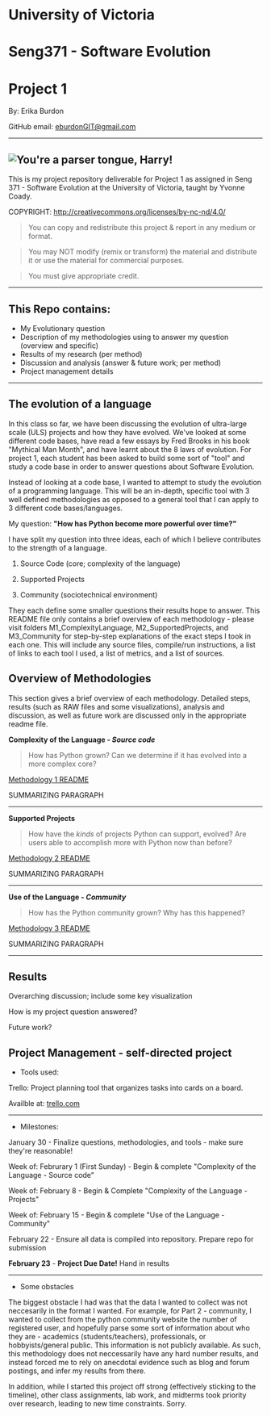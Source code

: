 # University of Victoria
# Seng371 - Software Evolution 
# Project 1

By:     Erika Burdon

GitHub email: eburdonGIT@gmail.com

------------------------------------------
![You're a parser tongue, Harry!](https://i.imgur.com/LdJ7pZo.jpg)
------------------------------------------

This is my project repository deliverable for Project 1 as assigned in Seng 371 - Software Evolution at the University of Victoria, taught by Yvonne Coady.

COPYRIGHT:  http://creativecommons.org/licenses/by-nc-nd/4.0/
  > You can copy and redistribute this project & report in any medium or format.
  
  > You may NOT modify (remix or transform) the material and distribute it or use the material for commercial purposes.
  
  > You must give appropriate credit.
  
------------------------------------------

This Repo contains:
-------------------
* My Evolutionary question
* Description of my methodologies using to answer my question (overview and specific)
* Results of my research (per method)
* Discussion and analysis (answer & future work; per method)
* Project management details

------------------------------------------


The evolution of a language
------------------------------------------

In this class so far, we have been discussing the evolution of ultra-large scale (ULS) projects and how they have evolved. We've looked at some different code bases, have read a few essays by Fred Brooks in his book "Mythical Man Month", and have learnt about the 8 laws of evolution. For project 1, each student has been asked to build some sort of "tool" and study a code base in order to answer questions about Software Evolution.

Instead of looking at a code base, I wanted to attempt to study the evolution of a programming language. This will be an in-depth, specific tool with 3 well defined methodologies as opposed to a general tool that I can apply to 3 different code bases/languages.

My question: <b>"How has Python become more powerful over time?"</b>

I have split my question into three ideas, each of which I believe contributes to the strength of a language.

1. Source Code (core; complexity of the language)

2. Supported Projects

3. Community (sociotechnical environment)

They each define some smaller questions their results hope to answer. This README file only contains a brief overview of each methodology - please visit folders M1\_ComplexityLanguage, M2\_SupportedProjects, and M3\_Community for step-by-step explanations of the exact steps I took in each one. This will include any source files, compile/run instructions, a list of links to each tool I used, a list of metrics, and a list of sources.

Overview of Methodologies
------------------------------------------

This section gives a brief overview of each methodology. Detailed steps, results (such as RAW files and some visualizations),
analysis and discussion, as well as future work are discussed only in the appropriate readme file.


<b>Complexity of the Language - <i>Source code</i></b> 

>How has Python grown? Can we determine if it has evolved into a more complex core?

[Methodology 1 README](./M1_ComplexityLanguage/M1_README.md)

SUMMARIZING PARAGRAPH

------------------------------------------

<b>Supported Projects</b>

>How have the <i>kinds</i> of projects Python can support, evolved? Are users able to accomplish more with Python now than 
before?

[Methodology 2 README](./M2_SupportedProjects/M2_README.md)

SUMMARIZING PARAGRAPH

------------------------------------------

<b>Use of the Language - <i>Community</i></b> 

>How has the Python community grown? Why has this happened?

[Methodology 3 README](./M3_Community/M3_README.md)

SUMMARIZING PARAGRAPH

------------------------------------------


Results
------------------------------------------
Overarching discussion; include some key visualization

How is my project question answered?

Future work?


Project Management - self-directed project
------------------------------------------

* Tools used:

Trello: Project planning tool that organizes tasks into cards on a board.

Availble at: [trello.com](https://trello.com/)

------------------------------------------

* Milestones:

January 30 - Finalize questions, methodologies, and tools - make sure they're reasonable!

Week of: Februrary 1 (First Sunday) - Begin & complete "Complexity of the Language - Source code"

Week of: February 8  - Begin & Complete "Complexity of the Language - Projects"

Week of: February 15 - Begin & complete "Use of the Language - Community"

February 22 - Ensure all data is compiled into repository. Prepare repo for submission

<b>February 23</b> - <b>Project Due Date!</b> Hand in results

------------------------------------------

* Some obstacles

The biggest obstacle I had was that the data I wanted to collect was not neccesarily in the format I wanted. For example,
for Part 2 - community, I wanted to collect from the python community website the number of registered user, and hopefully 
parse some sort of information about who they are - academics (students/teachers), professionals, or hobbyists/general 
public. This information is not publicly available. As such, this methodology does not neccessarily have any hard number 
results, and instead forced me to rely on anecdotal evidence such as blog and forum postings, and infer my results from 
there.

In addition, while I started this project off strong (effectively sticking to the timeline), other class assignments, lab 
work, and midterms took priority over research, leading to new time constraints. Sorry.
